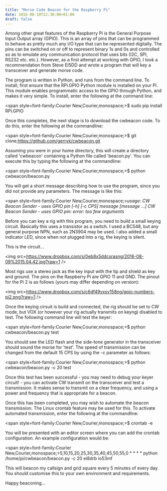 ```yaml
---
title: "Morse Code Beacon for the Raspberry Pi"
date: 2016-08-10T22:38:00+01:00
draft: false
---
```

Among other great features of the Raspberry Pi is the General Purpose Input Output array (GPIO). This is an array of pins that can be programmed to behave as pretty much any I/O type that can be represented digitally. The pins can be switched on or off to represent binary 1s and 0s and controlled so as to emulate any communication protocol that uses bits (I2C, SPI, RS232 etc. etc.). However, as a first attempt at working with GPIO, I took a recommendation from Steve EI5DD and wrote a program that will key a transceiver and generate morse code.

The program is written in Python, and runs from the command line. To install, first ensure that the RPi.GPIO Python module is installed on your Pi. This module enables programmatic access to the GPIO through Python, and makes it very simple. To install, enter the following at the command line:

<span style=font-family:Courier New,Courier,monospace;>$ sudo pip install RPi.GPIO</span>

Once this completes, the next stage is to download the cwbeacon code. To do this, enter the following at the commandline:

<span style=font-family:Courier New,Courier,monospace;>$ git clone;<a href=https://github.com/gerryk/cwbeacon.git title=https://github.com/gerryk/cwbeacon.git>https://github.com/gerryk/cwbeacon.git</a></span>

Assuming you were in your home directory, this will create a directory called 'cwbeacon' containing a Python file called 'beacon.py'. You can execute this by typing the following at the commandline:

<span style=font-family:Courier New,Courier,monospace;>$ python cwbeacon/beacon.py</span>

You will get a short message describing how to use the program, since you did not provide any parameters. The message is like this:

<span style=font-family:Courier New,Courier,monospace;><em>usage: CW Beacon Sender - uses GPIO pin [-h] [-c CPS] message [message ...]
CW Beacon Sender - uses GPIO pin: error: too few arguments</em></span>

Before you can key a rig with this program, you need to build a small keying circuit. Basically this uses a transistor as a switch. I used a BC548, but any general purpose NPN, such as 2N3904 may be used. I also added a small indicator LED, since when not plugged into a rig, the keying is silent.


This is the circuit...


<img src=https://www.dropbox.com/s/0eb8x5ddcsrasng/2016-08-09%2015.04.42.jpg?raw=1 />


Most rigs use a stereo jack as the key input with the tip and shield as key and ground. The pins on the Raspberry Pi are GPIO 11 and GND. The pinout for the Pi 2 is as follows (yours may differ depending on version):


<img src=https://www.dropbox.com/s/c6df49vxsv158ng/gpio-numbers-pi2.png?raw=1 />


Once the keying cirsuit is build and connected, the rig should be set to CW mode, but VOX (or however your rig actually transmits on keyng) disabled to test. The following command line will test the keyer:

<span style=font-family:Courier New,Courier,monospace;>$ python cwbeacon/beacon.py test</span>

You should see the LED flash and the side-tone generator in the transceiver should sound the morse for 'test'. The speed of transmission can be changed from the default 15 CPS by using the -c parameter as follows:

<span style=font-family:Courier New,Courier,monospace;>$ python cwbeacon/beacon.py -c 20 test</span>

Once this test has been successful - you may need to debug your keyer circuit! - you can activate CW transmit on the transceiver and test a transmission. It makes sense to transmit on a clear frequency, and using a power and frequency that is appropriate for a beacon.


Once this has been completed, you may wish to automate the beacon transmission. The Linux crontab feature may be used for this. To activate automated transmission, enter the following at the commandline:

<span style=font-family:Courier New,Courier,monospace;>$ crontab -e</span>

You will be presented with an editor screen where you can add the crontab configuration. An example configuration would be:

<span style=font-family:Courier New,Courier,monospace;>5,10,15,20,25,30,35,40,45,50,55,0 * * * * python /home/pi/cwbeacon/beacon.py -c 20 ei8drb io53mf</span>

This will beacon my callsign and grid square every 5 minutes of every day. You should customise this to your own environment and requirements.


Happy beaconing...

